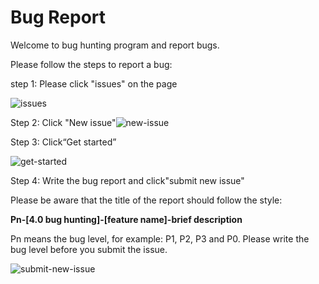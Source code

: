 # Bug Report

Welcome to bug hunting program and report bugs.

Please follow the steps to report a bug:

step 1: Please click "issues" on the page 

![issues](/Users/gingerkidney/Desktop/media/issues.png)

Step 2: Click "New issue"![new-issue](/Users/gingerkidney/Desktop/media/new-issue.png)

Step 3:  Click“Get started”

![get-started](/Users/gingerkidney/Desktop/media/get-started.png)

Step 4: Write the bug report and click"submit new issue"

Please be aware that the title of the report should follow the style:

**Pn-[4.0 bug hunting]-[feature name]-brief description**

Pn means the bug level, for example: P1, P2, P3 and P0. Please write the bug level before you submit the issue.

![submit-new-issue](/Users/gingerkidney/Desktop/media/submit-new-issue.png)